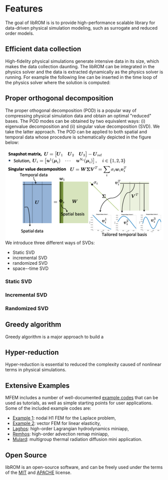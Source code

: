 # Features

The goal of libROM is is to provide high-performance scalable library for
data-driven physical simulation modeling, such as surrogate and reduced order
models.

## Efficient data collection

High-fidelity physical simulations generate intensive data in its size, which
makes the data collection daunting. The libROM can be integrated in the physics
solver and the data is extracted dynamically as the physics solver is running.
For example the following line can be inserted in the time loop of the physics
solver where the solution is computed:

## Proper orthogonal decomposition

The proper othogonal decomposition (POD) is a popular way of compressing
physical simulation data and obtain an optimal "reduced" bases. The POD modes
can be obtained by two equivalent ways: (i) eigenvalue decomposition and (ii)
singular value decomposition (SVD). We take the latter approach.  The POD can be
applied to both spatial and temporal data whose procedure is schematically
depicted in the figure below:

<img src="../img/svd.png" align="right" alt="H(curl) and H(div) spaces">

We introduce three different ways of SVDs:

- Static SVD
- incremental SVD
- randomized SVD
- space--time SVD

### Static SVD

### Incremental SVD

### Randomized SVD

## Greedy algorithm

Greedy algorithm is a major approach to build a 

## Hyper-reduction

Hyper-reduction is essential to reduced the complexity caused of nonlinear terms
in physical simulations.

## Extensive Examples

MFEM includes a number of well-documented [example codes](examples.md) that can
be used as tutorials, as well as simple starting points for user applications.
Some of the included example codes are:

 - [Example 1](http://mfem.github.io/doxygen/html/examples_2ex1_8cpp_source.html): nodal H1 FEM for the Laplace problem,
 - [Example 2](http://mfem.github.io/doxygen/html/ex2_8cpp_source.html): vector FEM for linear elasticity,
 - [Laghos](https://github.com/CEED/Laghos): high-order Lagrangian hydrodynamics miniapp,
 - [Remhos](https://github.com/CEED/Remhos): high-order advection remap miniapp,
 - [Mulard](https://computation.llnl.gov/projects/co-design/mulard): multigroup thermal radiation diffusion mini application.

## Open Source

libROM is an open-source software, and can be freely used under the terms of the
[MIT](https://github.com/LLNL/libROM/blob/master/LICENSEi-MIT) and
[APACHE](https://github.com/LLNL/libROM/blob/master/LICENSE-APACHE) license.

<!-- To update the SVG images: in the gh-pages branch of mfem/doxygen do:
     grep 'id="node1" href="$classmfem_1_1FiniteElementCollection.html"' html/inherit*map -->

[FiniteElement]:           http://mfem.github.io/doxygen/html/inherit_graph_389.svg
[FiniteElementCollection]: http://mfem.github.io/doxygen/html/inherit_graph_119.svg
[Element]:                 http://mfem.github.io/doxygen/html/inherit_graph_94.svg
[HyperelasticModel]:       http://mfem.github.io/doxygen/html/inherit_graph_175.svg
[NonlinearFormIntegrator]: http://mfem.github.io/doxygen/html/inherit_graph_296.svg
[LinearFormIntegrator]:    http://mfem.github.io/doxygen/html/inherit_graph_203.svg
[Operator]:                http://mfem.github.io/doxygen/html/inherit_graph_361.svg
[Vector]:                  http://mfem.github.io/doxygen/html/inherit_graph_437.svg

[BlockMatrix]:             http://mfem.github.io/doxygen/html/classmfem_1_1BlockMatrix.html
[ElementTransformation]:   http://mfem.github.io/doxygen/html/classmfem_1_1ElementTransformation.html
[HypreParMatrix]:          http://mfem.github.io/doxygen/html/classmfem_1_1HypreParMatrix.html
[HypreSmoother]:           http://mfem.github.io/doxygen/html/classmfem_1_1HypreSmoother.html
[IterativeSolver]:         http://mfem.github.io/doxygen/html/classmfem_1_1IterativeSolver.html
[ODESolver]:               http://mfem.github.io/doxygen/html/classmfem_1_1ODESolver.html
[SLBQPOptimizer]:          http://mfem.github.io/doxygen/html/classmfem_1_1SLBQPOptimizer.html
[SparseMatrix]:            http://mfem.github.io/doxygen/html/classmfem_1_1SparseMatrix.html
[SparseSmoother]:          http://mfem.github.io/doxygen/html/classmfem_1_1SparseSmoother.html
